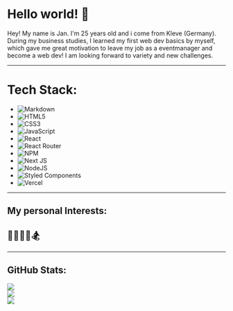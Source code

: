 # Hello world! 👋

Hey! My name is Jan. I'm 25 years old and i come from Kleve (Germany). During my business studies, I learned my first web dev basics by myself, which gave me great motivation to leave my job as a eventmanager and become a web dev! 
I am looking forward to variety and new challenges. 

<hr>


# **Tech Stack:**
- ![Markdown](https://img.shields.io/badge/markdown-%23000000.svg?style=for-the-badge&logo=markdown&logoColor=white) 
- ![HTML5](https://img.shields.io/badge/html5-%23E34F26.svg?style=for-the-badge&logo=html5&logoColor=white) 
- ![CSS3](https://img.shields.io/badge/css3-%231572B6.svg?style=for-the-badge&logo=css3&logoColor=white)
- ![JavaScript](https://img.shields.io/badge/javascript-%23323330.svg?style=for-the-badge&logo=javascript&logoColor=%23F7DF1E)
- ![React](https://img.shields.io/badge/react-%2320232a.svg?style=for-the-badge&logo=react&logoColor=%2361DAFB) 
- ![React Router](https://img.shields.io/badge/React_Router-CA4245?style=for-the-badge&logo=react-router&logoColor=white) 
- ![NPM](https://img.shields.io/badge/NPM-%23000000.svg?style=for-the-badge&logo=npm&logoColor=white) 
- ![Next JS](https://img.shields.io/badge/Next-black?style=for-the-badge&logo=next.js&logoColor=white) 
- ![NodeJS](https://img.shields.io/badge/node.js-6DA55F?style=for-the-badge&logo=node.js&logoColor=white) 
- ![Styled Components](https://img.shields.io/badge/styled--components-DB7093?style=for-the-badge&logo=styled-components&logoColor=white)
- ![Vercel](https://img.shields.io/badge/vercel-%23000000.svg?style=for-the-badge&logo=vercel&logoColor=white)


<hr>

## **My personal Interests:**
## 📸🏄🏽‍♂️🏂


<hr>

## GitHub Stats:

![](https://github-readme-stats.vercel.app/api?username=JanRaadts&theme=vision-friendly-dark&hide_border=false&include_all_commits=true&count_private=true)<br/>
![](https://github-readme-streak-stats.herokuapp.com/?user=JanRaadts&theme=vision-friendly-dark&hide_border=false)<br/>
![](https://github-readme-stats.vercel.app/api/top-langs/?username=JanRaadts&theme=vision-friendly-dark&hide_border=false&include_all_commits=true&count_private=true&layout=compact)


